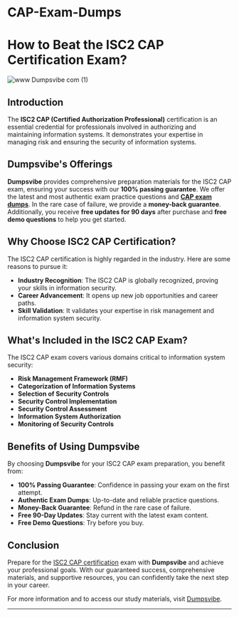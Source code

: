 # CAP-Exam-Dumps
# How to Beat the ISC2 CAP Certification Exam?

![www Dumpsvibe com (1)](https://github.com/user-attachments/assets/cb6869cd-e7bd-4d83-807c-f195db8d87e3)


## Introduction

The **ISC2 CAP (Certified Authorization Professional)** certification is an essential credential for professionals involved in authorizing and maintaining information systems. It demonstrates your expertise in managing risk and ensuring the security of information systems.

## Dumpsvibe's Offerings

**Dumpsvibe** provides comprehensive preparation materials for the ISC2 CAP exam, ensuring your success with our **100% passing guarantee**. We offer the latest and most authentic exam practice questions and **[CAP exam dumps](https://www.dumpsvibe.com/isc2/cap-dumps.html)**. In the rare case of failure, we provide a **money-back guarantee**. Additionally, you receive **free updates for 90 days** after purchase and **free demo questions** to help you get started.

## Why Choose ISC2 CAP Certification?

The ISC2 CAP certification is highly regarded in the industry. Here are some reasons to pursue it:

- **Industry Recognition**: The ISC2 CAP is globally recognized, proving your skills in information security.
- **Career Advancement**: It opens up new job opportunities and career paths.
- **Skill Validation**: It validates your expertise in risk management and information system security.

## What's Included in the ISC2 CAP Exam?

The ISC2 CAP exam covers various domains critical to information system security:

- **Risk Management Framework (RMF)**
- **Categorization of Information Systems**
- **Selection of Security Controls**
- **Security Control Implementation**
- **Security Control Assessment**
- **Information System Authorization**
- **Monitoring of Security Controls**

## Benefits of Using Dumpsvibe

By choosing **Dumpsvibe** for your ISC2 CAP exam preparation, you benefit from:

- **100% Passing Guarantee**: Confidence in passing your exam on the first attempt.
- **Authentic Exam Dumps**: Up-to-date and reliable practice questions.
- **Money-Back Guarantee**: Refund in the rare case of failure.
- **Free 90-Day Updates**: Stay current with the latest exam content.
- **Free Demo Questions**: Try before you buy.

## Conclusion

Prepare for the [ISC2 CAP certification](https://www.dumpsvibe.com/isc2/cap-dumps.html) exam with **Dumpsvibe** and achieve your professional goals. With our guaranteed success, comprehensive materials, and supportive resources, you can confidently take the next step in your career.

For more information and to access our study materials, visit [Dumpsvibe](http://www.Dumpsvibe.com).

---
